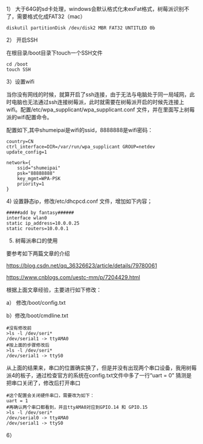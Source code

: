 1） 大于64G的sd卡处理，windows会默认格式化未exFat格式，树莓派识别不了，需要格式化成FAT32（mac）

```SHELL
diskutil partitionDisk /dev/disk2 MBR FAT32 UNTITLED 0b
```

2） 开启SSH

在根目录/boot目录下touch一个SSH文件

```SHELL
cd /boot
touch SSH
```

3）设置wifi

当你没有网线的时候，就算开启了ssh连接，由于无法与电脑处于同一局域网，此时电脑也无法通过ssh连接树莓派，此时就需要在树莓派开启的时候先连接上wifi。配置/etc/wpa\_supplicant/wpa\_supplicant.conf 文件，并在里面写上树莓派的wifi配置命令。

配置如下,其中shumeipai是wifi的ssid，8888888是wifi密码：

```SHELL
country=CN
ctrl_interface=DIR=/var/run/wpa_supplicant GROUP=netdev
update_config=1

network={
    ssid="shumeipai"
    psk="88888888"
    key_mgmt=WPA-PSK
    priority=1
}
```

4\) 设置静态ip，修改/etc/dhcpcd.conf 文件，增加如下内容；

```SHELL
#####add by fantasy######
interface wlan0
static ip_address=10.0.0.25
static routers=10.0.0.1
```



5) 树莓派串口的使用

要参考如下两篇文章的介绍

https://blog.csdn.net/qq_36326623/article/details/79780061

https://www.cnblogs.com/uestc-mm/p/7204429.html

根据上面文章经验，主要进行如下修改：

a） 修改/boot/config.txt

b）修改/boot/cmdline.txt

```shell
#没有修改前
>ls -l /dev/seri*
/dev/serial1 -> ttyAMA0
#按上面的步骤修改后
>ls -l /dev/seri*
/dev/serial1 -> ttyS0
```

从上面的结果来，串口的位置确实换了，但是并没有出现两个串口设备，我用树莓派4的板子，通过检查官方的系统在config.txt文件中多了一行“uart = 0” 猜测是把串口关闭了，修改后打开串口

```shell
#这个配置会关闭硬件串口，需要改为如下：
uart = 1 
#再确认两个串口都看到，并且ttyAMA0对应到GPIO.14	和 GPIO.15
>ls -l /dev/seri*
/dev/serial0 -> ttyAMA0
/dev/serial1 -> ttyS0
```



6）